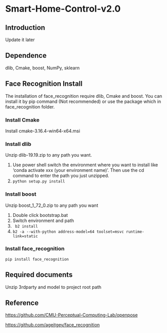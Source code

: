 # Smart-Home-Control-v2.0
## Introduction
Update it later

## Dependence
dlib, Cmake, boost, NumPy, sklearn

## Face Recognition Install
The installation of face_recognition require dlib, Cmake and boost. You can install it by pip command (Not recommended) or use the package which in face_recognition folder.
### Install Cmake
Install cmake-3.16.4-win64-x64.msi
 
###	Install dlib
Unzip dlib-19.19.zip to any path you want.
1.	Use power shell switch the environment where you want to install like ‘conda activate xxx (your environment name)’. Then use the cd command to enter the path you just unzipped.
2.	```python setup.py install```
###	Install boost
Unzip boost_1_72_0.zip to any path you want
1.	Double click bootstrap.bat
2.	Switch environment and path
3.	``` b2 install```
4.	```b2 -a --with-python address-model=64 toolset=msvc runtime-link=static```
###	Install face_recognition
``` pip install face_recognition ```
## Required documents
Unzip 3rdparty and model to project root path
## Reference
https://github.com/CMU-Perceptual-Computing-Lab/openpose

https://github.com/ageitgey/face_recognition
